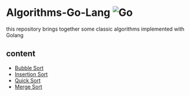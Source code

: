 # Algorithms-Go-Lang ![Go](https://img.shields.io/badge/Go-00ADD8?style=for-the-badge&logo=go&logoColor=white)

this repository brings together some classic algorithms implemented with Golang

## content

- [Bubble Sort](#bubble-sort)
- [Insertion Sort](#insertion-sort)
- [Quick Sort](#quick-sort)
- [Merge Sort](#merge-sort)
  
